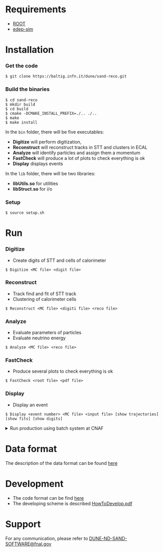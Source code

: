 # Requirements
- [ROOT](https://root.cern/)
- [edep-sim](https://github.com/ClarkMcGrew/edep-sim)

# Installation

### Get the code

```console
$ git clone https://baltig.infn.it/dune/sand-reco.git
```

### Build the binaries

```console
$ cd sand-reco
$ mkdir build
$ cd build
$ cmake -DCMAKE_INSTALL_PREFIX=./.. ./..
$ make
$ make install
```

In the `bin` folder, there will be five executables:
- **Digitize** will perform digitization, 
- **Reconstruct** will reconstruct tracks in STT and clusters in ECAL
- **Analyze** will identify particles and assign them a momentum
- **FastCheck** will produce a lot of plots to check everything is ok
- **Display** displays events

In the `lib` folder, there will be two libraries:
- **libUtils.so** for utilities
- **libStruct.so** for i/o

### Setup

```console
$ source setup.sh
```

# Run

### Digitize
- Create digits of STT and cells of calorimeter

```console
$ Digitize <MC file> <digit file>
```

### Reconstruct
- Track find and fit of STT track
- Clustering of calorimeter cells

```console
$ Reconstruct <MC file> <digiti file> <reco file>
```

### Analyze
- Evaluate parameters of particles
- Evaluate neutrino energy

```console
$ Analyze <MC file> <reco file>
```

### FastCheck
- Produce several plots to check everything is ok

```console
$ FastCheck <root file> <pdf file>
```

### Display
- Display an event

```console
$ Display <event number> <MC file> <input file> [show trajectories] [show fits] [show digits]
```

<details><summary>Run production using batch system at CNAF</summary>

The batch system at CNAF is [HTCondor](https://htcondor.org/) (Documentation [here](https://htcondor.readthedocs.io/en/latest/)). To submit jobs, do:

```console
$ condor_submit -name sn-02.cr.cnaf.infn.it -spool submit.sub
```

The submit file is:

```
# Unix submit description file
# sleep.sub -- simple sleep job

executable              = submit.sh
arguments               = $(Item)
transfer_input_files    = /usr/lib64/libLHAPDF-6.2.1.so,macro.template.mac
log                     = $(ClusterId).$(Process).$(Item).log
output                  = $(ClusterId).$(Process).$(Item).out
error                   = $(ClusterId).$(Process).$(Item).err
should_transfer_files   = Yes
when_to_transfer_output = ON_EXIT
queue in 0, 21, 308
#queue from seq 300 399 | 
```

The instruction `queue in 0, 21, 308` will generate three jobs with $Item equals to 0, 21 and 308 respectively, while the instruction `queue from seq 300 400 |` will generate 100 jobs with $Item from 300 to 399. The variable $Item is then passed as [argument](https://baltig.infn.it/dune/nuev-generator/-/edit/master/README.md#L179) to the [script](https://baltig.infn.it/dune/nuev-generator/-/edit/master/README.md#L178) that will run on the node.

The script `submit.sh` is:

```
#!/bin/bash

# setup environment (i.e. ROOT and edep-sim)
source /opt/exp_software/neutrino/env.sh

# setup sand-reco
source /storage/gpfs_data/neutrino/users/mt/check_chain/sand-reco/setup.sh

# Output folder
# genie, edep-sim, digi and reco subfolders will
# be created and output files will be stored there
OUT=/storage/gpfs_data/neutrino/users/mt/check_chain/files

if [ ! -d ${OUT}/genie ]; then
  mkdir -p ${OUT}/genie
fi

if [ ! -d ${OUT}/edep-sim ]; then
  mkdir -p ${OUT}/edep-sim
fi

if [ ! -d ${OUT}/digi ]; then
  mkdir -p ${OUT}/digi
fi

if [ ! -d ${OUT}/reco ]; then
  mkdir -p ${OUT}/reco
fi

# NUEV-GENERATOR to be used
GEN=/storage/gpfs_data/neutrino/users/mt/check_chain/nuev-generator/bin/generate

# TOP VOLUME where neutrino interactions will be simulated
VOL=sand_inner_volume

# GDML geometry
GEO=/storage/gpfs_data/neutrino/SAND/GDML-GEO/SAND_opt2.gdml

# Neutrino FLUX
FLX=/storage/gpfs_data/neutrino/SAND/LBNF-NUBEAM-FLUX/
histos_g4lbne_v3r5p4_QGSP_BERT_OptimizedEngineeredNov2017_neutrino_LBNEND_fastmc.root

# GENIE tune
TUN=G18_02a_00_000

# XML cross-sections file
XSC=/storage/gpfs_data/neutrino/SAND/GENIE-XC/v3_00_06/NULL/G1802a00000-k250-e1000/data/gxspl-FNALbigger.xml

# Run number. It will be passed as argument
RUN=$1

# neutrino type
NUL=14

# number of simulated events (per job)
NEV=100

# Output file prefix
PREFIX=100-numu-InnerVol

# Output GENIE file prefix
# and edep-sim, Digitize, Reconstruct 
# output files
GENIE_OUT=${OUT}/genie/${PREFIX}
EDEP_OUT=${OUT}/edep-sim/${PREFIX}.${RUN}.edep-sim.root
DIGI_OUT=${OUT}/digi/${PREFIX}.${RUN}.digi.root
RECO_OUT=${OUT}/reco/${PREFIX}.${RUN}.reco.root

## NUEV-GENERATOR
${GEN} \
  -f histo:${FLX} \
  -g ${GEO} \
  -n ${NEV} \
  -o ${GENIE_OUT} \
  -p ${NUL} \
  -r ${RUN} \
  -t ${VOL} \
  --cross-sections ${XSC} \
  --tune ${TUN}

## GNTPC
if [ -f ${GENIE_OUT}.${RUN}.ghep.root ]; then
  gntpc \
    -f t2k_rootracker \
    -i ${GENIE_OUT}.${RUN}.ghep.root \
    -o ${GENIE_OUT}.${RUN}.gtrac.root
fi

## PREPARE MACRO FOR EDEP-SIM
sed -e "s:__NEV__:${NEV}:g" -e "s:__INPUT__:${GENIE_OUT}.${RUN}.gtrac.root:g" macro.template.mac > macro.${RUN}.mac

## EDEP-SIM
if [ -f ${GENIE_OUT}.${RUN}.gtrac.root ]; then
  edep-sim -C \
    -g ${GEO} \
    -o ${EDEP_OUT} \
    macro.${RUN}.mac
fi

## DIGITIZATION
if [ -f ${EDEP_OUT} ]; then
  Digitize \
    ${EDEP_OUT} \
    ${DIGI_OUT}
fi

## RECONSTRUCTION
if [ -f ${DIGI_OUT} ]; then
  Reconstruct \
    ${EDEP_OUT} \
    ${DIGI_OUT} \
    ${RECO_OUT}
fi

## ANALISYS
if [ -f ${RECO_OUT} ]; then
  Analyze \
    ${EDEP_OUT} \
    ${RECO_OUT}
fi
```

The edep-sim macro template is:

```
################################
# Add the GENIE events
################################

## Replace this with the name of a GENIE rooTracker file
/generator/kinematics/rooTracker/input __INPUT__

## Use the T2K rooTracker input format.  This is directly supported by GENIE.
/generator/kinematics/set rooTracker

## Distribute the events based on the density of the material.  When done
##   this way, the composition of the detector is ignored, so it's not
##   a good way for physics, but it's OK for an example since you don't
##   need to syncronize the GENIE and EDEPSIM geometries.
#/generator/position/density/sample DetEnclosure_lv
#/generator/position/set density

#/generator/count/fixed/number 1000
#/generator/count/set fixed

#/generator/time/spill/start 0.0 ns
#/generator/time/spill/bunchCount 1000
#/generator/time/spill/bunchSep 10.0 ns
#/generator/time/spill/bunchLength 5.0 ns

## Make sure EDEPSIM updates the kinematics generator.
/generator/add

/run/initialize
/run/beamOn __NEV__
```

</details>

# Data format

The description of the data format can be found [here](https://github.com/DUNE-ND-SAND/sand-stt/wiki/Data-Model)


# Development

- The code format can be find [here](https://github.com/DUNE-ND-SAND/sand-stt/wiki/Code-Formatting)
- The developing scheme is described [HowToDevelop.pdf](https://baltig.infn.it/dune/sand-reco/-/wikis/uploads/8b897fb0ea753ef767b96312bdf9ccac/HowToDevelop.pdf)

# Support

For any communication, please refer to [DUNE-ND-SAND-SOFTWARE@fnal.gov](mailto:DUNE-ND-SAND-SOFTWARE@fnal.gov)
